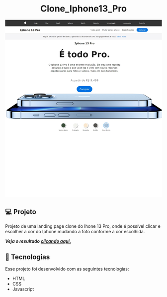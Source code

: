 # <h1 align="center">Clone_Iphone13_Pro</h1>
![Site Imagem](https://github.com/Vanvilas/clone_Iphone13_Pro/blob/main/Captura%20da%20Web_19-9-2023_163327_.jpeg)
<h2>💻 Projeto</h2>
<p>Projeto de uma landing page clone do Ihone 13 Pro, onde é possível clicar e escolher a cor do Iphone mudando a foto conforme a cor escolhida.</p>

<p><em><strong>Veja o resultado <a href=https://Vanvilas.github.io/clone_Iphone13_Pro/>clicando aqui.</a></em></strong></p>

<h2>🚀 Tecnologias</h2>
<p>Esse projeto foi desenvolvido com as seguintes tecnologias:</p>

- HTML<br>
- CSS<br>
- Javascript
